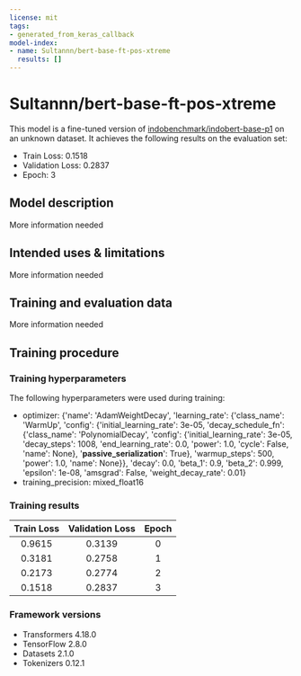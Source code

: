 ```yaml
---
license: mit
tags:
- generated_from_keras_callback
model-index:
- name: Sultannn/bert-base-ft-pos-xtreme
  results: []
---
```


<!-- This model card has been generated automatically according to the information Keras had access to. You should
probably proofread and complete it, then remove this comment. -->

# Sultannn/bert-base-ft-pos-xtreme

This model is a fine-tuned version of [indobenchmark/indobert-base-p1](https://huggingface.co/indobenchmark/indobert-base-p1) on an unknown dataset.
It achieves the following results on the evaluation set:
- Train Loss: 0.1518
- Validation Loss: 0.2837
- Epoch: 3

## Model description

More information needed

## Intended uses & limitations

More information needed

## Training and evaluation data

More information needed

## Training procedure

### Training hyperparameters

The following hyperparameters were used during training:
- optimizer: {'name': 'AdamWeightDecay', 'learning_rate': {'class_name': 'WarmUp', 'config': {'initial_learning_rate': 3e-05, 'decay_schedule_fn': {'class_name': 'PolynomialDecay', 'config': {'initial_learning_rate': 3e-05, 'decay_steps': 1008, 'end_learning_rate': 0.0, 'power': 1.0, 'cycle': False, 'name': None}, '__passive_serialization__': True}, 'warmup_steps': 500, 'power': 1.0, 'name': None}}, 'decay': 0.0, 'beta_1': 0.9, 'beta_2': 0.999, 'epsilon': 1e-08, 'amsgrad': False, 'weight_decay_rate': 0.01}
- training_precision: mixed_float16

### Training results

| Train Loss | Validation Loss | Epoch |
|:----------:|:---------------:|:-----:|
| 0.9615     | 0.3139          | 0     |
| 0.3181     | 0.2758          | 1     |
| 0.2173     | 0.2774          | 2     |
| 0.1518     | 0.2837          | 3     |


### Framework versions

- Transformers 4.18.0
- TensorFlow 2.8.0
- Datasets 2.1.0
- Tokenizers 0.12.1
